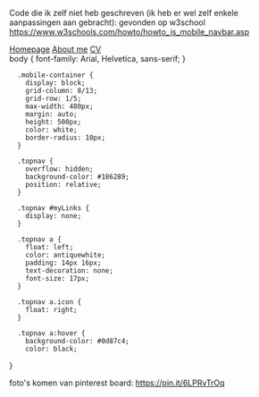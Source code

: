 Code die ik zelf niet heb geschreven (ik heb er wel zelf enkele aanpassingen aan gebracht):
gevonden op w3school https://www.w3schools.com/howto/howto_js_mobile_navbar.asp
		<!-- Simulate a smartphone / tablet look -->
				<div class="mobile-container">
					<!-- Top Navigation Menu -->
					<div class="topnav">
						<a href="#home" class="active"></a>
						<div id="myLinks">
							<a href="index.html">Homepage</a>
							<a href="about-me.html">About me</a>
							<a href="cv.html">CV</a>
						</div>
						<a href="javascript:void(0);" class="icon" onclick="myFunction()">
							<i class="fa fa-bars"></i>
						</a>
					</div>
					<!-- End smartphone / tablet look -->
				</div>
                	<script>
			function myFunction() {
			  var x = document.getElementById("myLinks");
			  if (x.style.display === "block") {
				x.style.display = "none";
			  } else {
				x.style.display = "block";
			  }
			}
			</script>
            body {
		font-family: Arial, Helvetica, sans-serif;
	  }
	  
	  .mobile-container {
		display: block;
		grid-column: 8/13;
		grid-row: 1/5;
		max-width: 480px;
		margin: auto;
		height: 500px;
		color: white;
		border-radius: 10px;
	  }
	  
	  .topnav {
		overflow: hidden;
		background-color: #186289;
		position: relative;
	  }
	  
	  .topnav #myLinks {
		display: none;
	  }
	  
	  .topnav a {
		float: left;
		color: antiquewhite;
		padding: 14px 16px;
		text-decoration: none;
		font-size: 17px;
	  }
	  
	  .topnav a.icon {
		float: right;
	  }
	  
	  .topnav a:hover {
		background-color: #0d87c4;
		color: black;
}

foto's komen van pinterest
board:
https://pin.it/6LPRvTrOq

